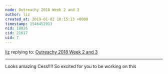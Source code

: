 ```yaml
---
node: Outreachy 2018 Week 2 and 3
author: liz
created_at: 2019-01-02 18:15:13 +0000
timestamp: 1546452913
nid: 18026
cid: 21617
uid: 7
---
```




[liz](../profile/liz) replying to: [Outreachy 2018 Week 2 and 3](../notes/cess/12-30-2018/outreachy-2018-week-2-and-3)

----
 Looks amazing Cess!!!! So excited for you to be working on this